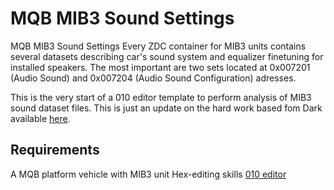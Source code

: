 # MQB MIB3 Sound Settings

MQB MIB3 Sound Settings
Every ZDC container for MIB3 units contains several datasets describing car's sound system and equalizer finetuning for installed speakers. The most important are two sets located at 0x007201 (Audio Sound) and 0x007204 (Audio Sound Configuration) adresses.

This is the very start of a 010 editor template to perform analysis of MIB3 sound dataset files. This is just an update on the hard work based fom Dark available [here](https://github.com/NumberOneBot/mqb-mib2-sound-datasets).

## Requirements
A MQB platform vehicle with MIB3 unit
Hex-editing skills
[010 editor](https://www.sweetscape.com/010editor/)

